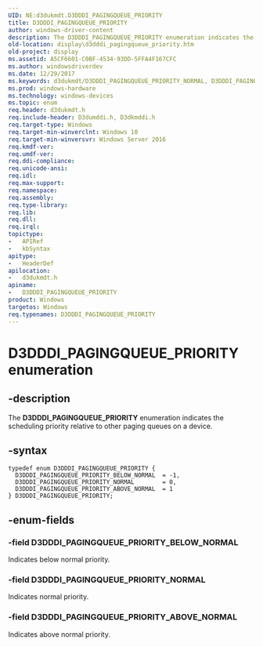 ```yaml
---
UID: NE:d3dukmdt.D3DDDI_PAGINGQUEUE_PRIORITY
title: D3DDDI_PAGINGQUEUE_PRIORITY
author: windows-driver-content
description: The D3DDDI_PAGINGQUEUE_PRIORITY enumeration indicates the scheduling priority relative to other paging queues on a device.
old-location: display\d3dddi_pagingqueue_priority.htm
old-project: display
ms.assetid: A5CF6601-C0BF-4534-93DD-5FFA4F167CFC
ms.author: windowsdriverdev
ms.date: 12/29/2017
ms.keywords: d3dukmdt/D3DDDI_PAGINGQUEUE_PRIORITY_NORMAL, D3DDDI_PAGINGQUEUE_PRIORITY, display.d3dddi_pagingqueue_priority, d3dukmdt/D3DDDI_PAGINGQUEUE_PRIORITY, D3DDDI_PAGINGQUEUE_PRIORITY enumeration [Display Devices], D3DDDI_PAGINGQUEUE_PRIORITY_BELOW_NORMAL, D3DDDI_PAGINGQUEUE_PRIORITY_NORMAL, d3dukmdt/D3DDDI_PAGINGQUEUE_PRIORITY_ABOVE_NORMAL, D3DDDI_PAGINGQUEUE_PRIORITY_ABOVE_NORMAL, d3dukmdt/D3DDDI_PAGINGQUEUE_PRIORITY_BELOW_NORMAL
ms.prod: windows-hardware
ms.technology: windows-devices
ms.topic: enum
req.header: d3dukmdt.h
req.include-header: D3dumddi.h, D3dkmddi.h
req.target-type: Windows
req.target-min-winverclnt: Windows 10
req.target-min-winversvr: Windows Server 2016
req.kmdf-ver: 
req.umdf-ver: 
req.ddi-compliance: 
req.unicode-ansi: 
req.idl: 
req.max-support: 
req.namespace: 
req.assembly: 
req.type-library: 
req.lib: 
req.dll: 
req.irql: 
topictype:
-	APIRef
-	kbSyntax
apitype:
-	HeaderDef
apilocation:
-	d3dukmdt.h
apiname:
-	D3DDDI_PAGINGQUEUE_PRIORITY
product: Windows
targetos: Windows
req.typenames: D3DDDI_PAGINGQUEUE_PRIORITY
---
```


# D3DDDI_PAGINGQUEUE_PRIORITY enumeration


## -description


The <b>D3DDDI_PAGINGQUEUE_PRIORITY</b> enumeration indicates the scheduling priority relative to other paging queues on a device.
  


## -syntax


````
typedef enum D3DDDI_PAGINGQUEUE_PRIORITY { 
  D3DDDI_PAGINGQUEUE_PRIORITY_BELOW_NORMAL  = -1,
  D3DDDI_PAGINGQUEUE_PRIORITY_NORMAL        = 0,
  D3DDDI_PAGINGQUEUE_PRIORITY_ABOVE_NORMAL  = 1
} D3DDDI_PAGINGQUEUE_PRIORITY;
````


## -enum-fields




### -field D3DDDI_PAGINGQUEUE_PRIORITY_BELOW_NORMAL

Indicates below normal priority.


### -field D3DDDI_PAGINGQUEUE_PRIORITY_NORMAL

Indicates normal priority.


### -field D3DDDI_PAGINGQUEUE_PRIORITY_ABOVE_NORMAL

Indicates above normal priority.

